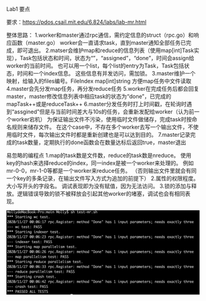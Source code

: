 Lab1 要点

要求：https://pdos.csail.mit.edu/6.824/labs/lab-mr.html

整体思路：
1.worker和master通过rpc通信，需约定信息的struct（rpc.go）和响应函数（master.go）
  worker会一直请求task，直到master通知全部任务已完成，即可退出。
2.matser会维护map和reduce的信息列表（使用map[int]Task实现），Task包括状态和时间，状态为“”，“assigned”，“done”，时间会assign给worker的当前时间。
  也可以用一个list，每个list的entry为Task，Task包括状态，时间和一个index信息。
  这些信息有并发访问，需加锁。
3.master维护一个映射，给输入的files编号。FileIndex map[int]string
  方便map任务中文件读取
4.master会先分发map任务，再分发reduce任务
5.worker在完成任务后都会回复master，master修改信息列表中相应task的状态为“done”，已完成的mapTask++或是reduceTask++
6.master分发任务时打上时间戳，在轮询时遇到“assgined”但是与当前时间差大与10s的任务，会重新发配给worker（认为前一个worker宕机）
  为保证输出文件不污染，使用临时文件做储存，完成task时按命名规则来储存文件。
  在这个case中，不存在多个worker去写一个输出文件，不使用临时文件，每次输出文件时都是重新创建也是可以达到目的。
7.master记录完成的task数量，定期执行的done函数会在数量达标后返回true，master退出


易忽略的编程点
1.map的task数是文件数，reduce的task数是nreduce。
  使用key的hash来选择reduce的index，同一index是被一个worker来处理的。
  例如mr-0-0，mr-1-0等都是一个worker来reduce任务。
  （否则输出文件里就会有同一个key的多条记录，在输出文件写入方式为追加的前提下）
2.属性的权限程度。大小写开头的字段名。
  调试表现即为没有赋值，因为无法访问。
3.锁的添加与释放。逻辑错误导致的锁不被释放会引起其他worker的堵塞，调试也会有相同表现。

![lab1](https://github.com/MollyQI3104/MIT-6.824-Distrubuted-System/blob/main/Lab1.png)
